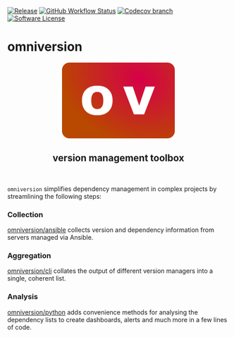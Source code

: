 [![Release](https://img.shields.io/github/v/release/omniversion/omniversion-cli.svg?style=for-the-badge)](https://github.com/omniversion/omniversion-cli/releases/latest)
[![GitHub Workflow Status](https://img.shields.io/github/workflow/status/omniversion/omniversion-cli/Release?style=for-the-badge)](https://github.com/omniversion/omniversion-cli/actions?query=workflow%3A%22Release%22)
[![Codecov branch](https://img.shields.io/codecov/c/github/omniversion/omniversion/main.svg?style=for-the-badge&token=X126WJ5IU4)](https://codecov.io/gh/omniversion/omniversion)
[![Software License](https://img.shields.io/badge/license-AGPL--3.0-green.svg?style=for-the-badge)](/LICENSE)

# omniversion

<!--suppress HtmlDeprecatedAttribute -->
<div align="center">
    <img src="docs/assets/omniversion.png" width="256" height="172" alt="omniversion logo" />
    <h2 align="center">version management toolbox</h2>
    <br />
</div>

`omniversion` simplifies dependency management in complex projects by streamlining the following steps:

### Collection
[omniversion/ansible](ansible) collects version and dependency information from servers managed via Ansible.

### Aggregation
[omniversion/cli](cli) collates the output of different version managers into a single, coherent list.

### Analysis
[omniversion/python](python) adds convenience methods for analysing the dependency lists to create dashboards, alerts and much more in a few lines of code.
